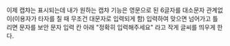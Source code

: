 이제 캡챠는 표시되는데 내가 원하는 캡챠 기능은
영문으로 된 6글자를 대소문자 관계없이(이용자가 타자를 칠 때 무조건 대문자로 입력되게 함) 입력하여 맞으면 넘어가고 틀리면 문자를 보안 문자 입력 칸 아래 "정확히 입력해주세요" 라고 작게 글씨를 띄우게 한다.